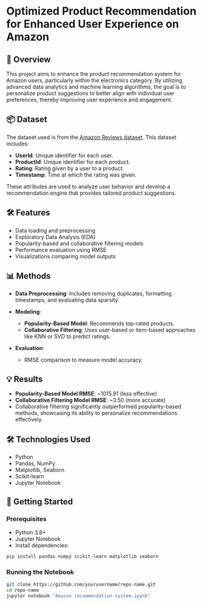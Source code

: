 # Optimized Product Recommendation for Enhanced User Experience on Amazon

## 📘 Overview

This project aims to enhance the product recommendation system for Amazon users, particularly within the electronics category. By utilizing advanced data analytics and machine learning algorithms, the goal is to personalize product suggestions to better align with individual user preferences, thereby improving user experience and engagement.

## 📦 Dataset

The dataset used is from the [Amazon Reviews dataset](http://jmcauley.ucsd.edu/data/amazon/). This dataset includes:

* **UserId**: Unique identifier for each user.
* **ProductId**: Unique identifier for each product.
* **Rating**: Rating given by a user to a product.
* **Timestamp**: Time at which the rating was given.

These attributes are used to analyze user behavior and develop a recommendation engine that provides tailored product suggestions.

## 🛠️ Features

* Data loading and preprocessing
* Exploratory Data Analysis (EDA)
* Popularity-based and collaborative filtering models
* Performance evaluation using RMSE
* Visualizations comparing model outputs

## 📊 Methods

* **Data Preprocessing**: Includes removing duplicates, formatting timestamps, and evaluating data sparsity.
* **Modeling**:

  * **Popularity-Based Model**: Recommends top-rated products.
  * **Collaborative Filtering**: Uses user-based or item-based approaches like KNN or SVD to predict ratings.
* **Evaluation**:

  * RMSE comparison to measure model accuracy.

## 💡 Results

* **Popularity-Based Model RMSE**: \~1015.91 (less effective)
* **Collaborative Filtering Model RMSE**: \~3.50 (more accurate)
* Collaborative filtering significantly outperformed popularity-based methods, showcasing its ability to personalize recommendations effectively.

## 🛠️ Technologies Used

* Python
* Pandas, NumPy
* Matplotlib, Seaborn
* Scikit-learn
* Jupyter Notebook

## 🚀 Getting Started

### Prerequisites

* Python 3.8+
* Jupyter Notebook
* Install dependencies:

```bash
pip install pandas numpy scikit-learn matplotlib seaborn
```

### Running the Notebook

```bash
git clone https://github.com/yourusername/repo-name.git
cd repo-name
jupyter notebook "Amazon recommendation system.ipynb"
```